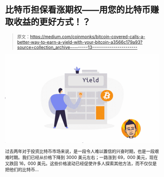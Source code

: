 # 比特币担保看涨期权——用您的比特币赚取收益的更好方式！？

> 原文：<https://medium.com/coinmonks/bitcoin-covered-calls-a-better-way-to-earn-a-yield-with-your-bitcoin-a3566c179a93?source=collection_archive---------13----------------------->

![](img/0233a656da157c2ee33f7205876ce996.png)

过去两年对于投资比特币市场来说，是一段令人难以置信的兴奋时期，也是一段艰难时期。我们已经从价格下降到 3000 美元左右；一路涨到 69，000 美元，现在又跌回 16，000 美元。这些价格波动已经促使许多人探索其他方法，而不仅仅是把他们的比特币…